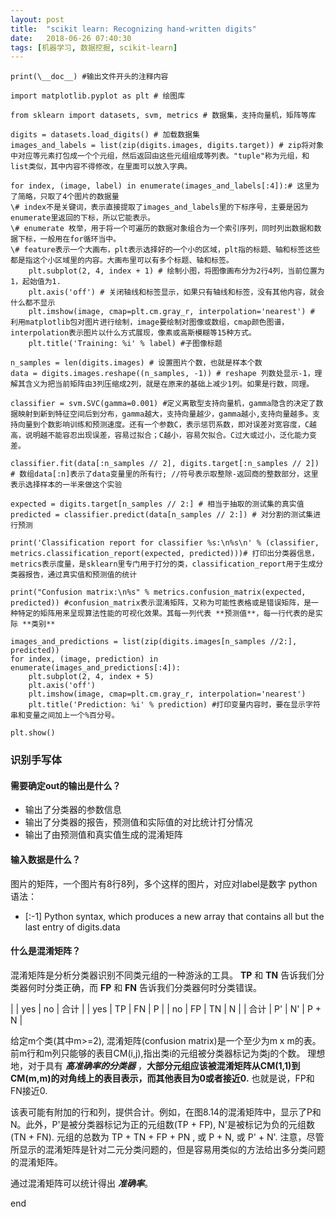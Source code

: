 ```yaml
---
layout: post
title:  "scikit learn: Recognizing hand-written digits"
date:   2018-06-26 07:40:30
tags: [机器学习, 数据挖掘, scikit-learn]
---
```


    print(\__doc__) #输出文件开头的注释内容

    import matplotlib.pyplot as plt # 绘图库

    from sklearn import datasets, svm, metrics # 数据集，支持向量机，矩阵等库

    digits = datasets.load_digits() # 加载数据集
    images_and_labels = list(zip(digits.images, digits.target)) # zip将对象中对应等元素打包成一个个元组，然后返回由这些元组组成等列表。"tuple"称为元组，和list类似，其中内容不得修改，在里面可以放入字典。

    for index, (image, label) in enumerate(images_and_labels[:4]):# 这里为了简略，只取了4个图片的数据量
    \# index不是关键词，表示直接提取了images_and_labels里的下标序号，主要是因为enumerate里返回的下标，所以它能表示。
    \# enumerate 枚举，用于将一个可遍历的数据对象组合为一个索引序列，同时列出数据和数据下标，一般用在for循环当中。
    \# feature表示一个大画布，plt表示选择好的一个小的区域，plt指的标题、轴和标签这些都是指这个小区域里的内容。大画布里可以有多个标题、轴和标签。
        plt.subplot(2, 4, index + 1) # 绘制小图，将图像画布分为2行4列，当前位置为1，起始值为1.
        plt.axis('off') # 关闭轴线和标签显示，如果只有轴线和标签，没有其他内容，就会什么都不显示
        plt.imshow(image, cmap=plt.cm.gray_r, interpolation='nearest') # 利用matplotlib包对图片进行绘制，image要绘制对图像或数组，cmap颜色图谱，interpolation表示图片以什么方式展现，像素或高斯模糊等15种方式。
        plt.title('Training: %i' % label) #子图像标题

    n_samples = len(digits.images) # 设置图片个数，也就是样本个数
    data = digits.images.reshape((n_samples, -1)) # reshape 列数处显示-1，理解其含义为把当前矩阵由3列压缩成2列，就是在原来的基础上减少1列。如果是行数，同理。

    classifier = svm.SVC(gamma=0.001) #定义离散型支持向量机，gamma隐含的决定了数据映射到新到特征空间后到分布，gamma越大，支持向量越少，gamma越小,支持向量越多。支持向量到个数影响训练和预测速度。还有一个参数C，表示惩罚系数，即对误差对宽容度，C越高，说明越不能容忍出现误差，容易过拟合；C越小，容易欠拟合。C过大或过小，泛化能力变差。

    classifier.fit(data[:n_samples // 2], digits.target[:n_samples // 2]) # 数组data[:n]表示了data变量里的所有行; //符号表示取整除-返回商的整数部分，这里表示选择样本的一半来做这个实验

    expected = digits.target[n_samples // 2:] # 相当于抽取的测试集的真实值
    predicted = classifier.predict(data[n_samples // 2:]) # 对分割的测试集进行预测

    print('Classification report for classifier %s:\n%s\n' % (classifier, metrics.classification_report(expected, predicted)))# 打印出分类器信息，metrics表示度量，是sklearn里专门用于打分的类，classification_report用于生成分类器报告，通过真实值和预测值的统计

    print("Confusion matrix:\n%s" % metrics.confusion_matrix(expected, predicted)) #confusion_matrix表示混淆矩阵，又称为可能性表格或是错误矩阵，是一种特定的矩阵用来呈现算法性能的可视化效果。其每一列代表 **预测值**，每一行代表的是实际 **类别**

    images_and_predictions = list(zip(digits.images[n_samples //2:], predicted))
    for index, (image, prediction) in enumerate(images_and_predictions[:4]):
        plt.subplot(2, 4, index + 5)
        plt.axis('off')
        plt.imshow(image, cmap=plt.cm.gray_r, interpolation='nearest')
        plt.title('Prediction: %i' % prediction) #打印变量内容时，要在显示字符串和变量之间加上一个%百分号。

    plt.show()




### 识别手写体
#### __需要确定out的输出是什么？__
+ 输出了分类器的参数信息
+ 输出了分类器的报告，预测值和实际值的对比统计打分情况
+ 输出了由预测值和真实值生成的混淆矩阵


#### __输入数据是什么？__
图片的矩阵，一个图片有8行8列，多个这样的图片，对应对label是数字
python语法：
+ [:-1] Python syntax, which produces a new array that contains all but the last entry of digits.data

#### __什么是混淆矩阵？__
混淆矩阵是分析分类器识别不同类元组的一种游泳的工具。
__TP__ 和 __TN__ 告诉我们分类器何时分类正确，而 __FP__ 和 __FN__ 告诉我们分类器何时分类错误。

|      | yes | no | 合计 |
| yes  | TP | FN | P |
| no   | FP | TN | N |
| 合计 | P' | N' | P + N |

给定m个类(其中m>=2), 混淆矩阵(confusion matrix)是一个至少为m x m的表。
前m行和m列只能够的表目CM(i,j),指出类i的元组被分类器标记为类j的个数。
理想地，对于具有 ___高准确率的分类器___ ，__大部分元组应该被混淆矩阵从CM(1,1)到CM(m,m)的对角线上的表目表示，而其他表目为0或者接近0.__ 也就是说，FP和FN接近0.

该表可能有附加的行和列，提供合计。例如，在图8.14的混淆矩阵中，显示了P和N。此外，P'是被分类器标记为正的元组数(TP + FP), N'是被标记为负的元组数(TN + FN).
元组的总数为 TP + TN + FP + PN , 或 P + N, 或 P' + N'. 注意，尽管所显示的混淆矩阵是针对二元分类问题的，但是容易用类似的方法给出多分类问题的混淆矩阵。

通过混淆矩阵可以统计得出 ***准确率***。























end
